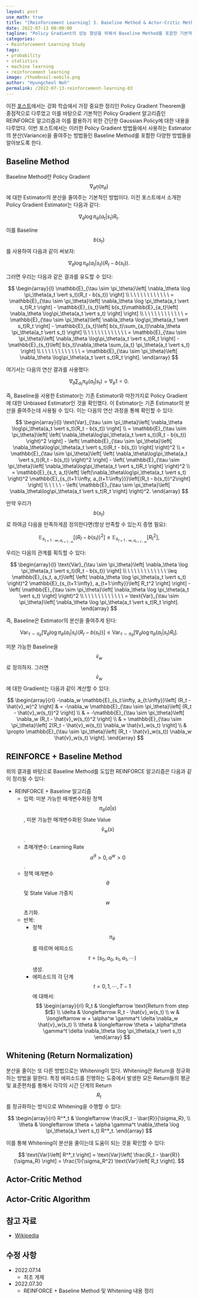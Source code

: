 ```yaml
---
layout: post
use_math: true
title: "[Reinforcement Learning] 3. Baseline Method & Actor-Critic Method"
date: 2022-07-13 00:00:00
tagline: "Policy Gradient의 성능 향상을 위해서 Baseline Method를 포함한 기본적인 방법론들을 다루고 이를 바탕으로 Actor-Critic Method에 대해서 기술"
categories:
- Reinforcement Learning Study
tags:
- probability
- statistics
- machine learning
- reinforcement learning
image: /thumbnail-mobile.png
author: "Hyungcheol Noh"
permalink: /2022-07-13-reinforcement-learning-03
---
```


이전 [포스트](https://hcnoh.github.io/2022-07-02-reinforcement-learning-02)에서는 강화 학습에서 가장 중요한 정리인 Policy Gradient Theorem을 중점적으로 다루었고 이를 바탕으로 기본적인 Policy Gradient 알고리즘인 REINFORCE 알고리즘과 이를 활용하기 위한 간단한 Gaussian Policy에 대한 내용을 다루었다. 이번 포스트에서는 이러한 Policy Gradient 방법들에서 사용하는 Estimator의 분산(Variance)을 줄여주는 방법들인 Baseline Method를 포함한 다양한 방법들을 알아보도록 한다.

## Baseline Method
Baseline Method란 Policy Gradient $$\nabla_\theta \eta(\pi_\theta)$$에 대한 Estimator의 분산을 줄여주는 기본적인 방법이다. 이전 포스트에서 소개한 Policy Gradient Estimator는 다음과 같다:

$$
\nabla_\theta \log \pi_\theta(a_t \vert s_t)R_t.
$$

이를 Baseline $$b(s_t)$$를 사용하여 다음과 같이 써보자:

$$
\nabla_\theta \log \pi_\theta(a_t \vert s_t)(R_t - b(s_t)).
$$

그러면 우리는 다음과 같은 결과를 유도할 수 있다:

$$
\begin{array}{l}
\mathbb{E}_{\tau \sim \pi_\theta}\left[ \nabla_\theta \log \pi_\theta(a_t \vert s_t)(R_t - b(s_t)) \right] \\
\ \ \ \  \ \ \ \  \ \ \ \ = \mathbb{E}_{\tau \sim \pi_\theta}\left[ \nabla_\theta \log \pi_\theta(a_t \vert s_t)R_t \right] - \mathbb{E}_{s_t}\left[ b(s_t)\mathbb{E}_{a_t}\left[ \nabla_\theta \log\pi_\theta(a_t \vert s_t) \right] \right] \\
\ \ \ \  \ \ \ \  \ \ \ \ = \mathbb{E}_{\tau \sim \pi_\theta}\left[ \nabla_\theta \log\pi_\theta(a_t \vert s_t)R_t \right] - \mathbb{E}_{s_t}\left[ b(s_t)\sum_{a_t}\nabla_\theta \pi_\theta(a_t \vert s_t) \right] \\
\ \ \ \  \ \ \ \  \ \ \ \ = \mathbb{E}_{\tau \sim \pi_\theta}\left[ \nabla_\theta \log\pi_\theta(a_t \vert s_t)R_t \right] - \mathbb{E}_{s_t}\left[ b(s_t)\nabla_\theta \sum_{a_t} \pi_\theta(a_t \vert s_t) \right] \\
\ \ \ \  \ \ \ \  \ \ \ \ = \mathbb{E}_{\tau \sim \pi_\theta}\left[ \nabla_\theta \log\pi_\theta(a_t \vert s_t)R_t \right].
\end{array}
$$

여기서는 다음의 연산 결과를 사용했다:

$$
\nabla_\theta \sum_{a_t} \pi_\theta(a_t \vert s_t) = \nabla_\theta 1 = 0.
$$

즉, Baseline을 사용한 Estimator는 기존 Estimator와 마찬가지로 Policy Gradient에 대한 Unbiased Estimator인 것을 확인했다. 이 Estimator는 기존 Estimator의 분산을 줄여주는데 사용될 수 있다. 이는 다음의 연산 과정을 통해 확인할 수 있다:

$$
\begin{array}{l}
\text{Var}_{\tau \sim \pi_\theta}\left[ \nabla_\theta \log\pi_\theta(a_t \vert s_t)(R_t - b(s_t)) \right] \\
= \mathbb{E}_{\tau \sim \pi_\theta}\left[ \left( \nabla_\theta\log\pi_\theta(a_t \vert s_t)(R_t - b(s_t)) \right)^2 \right] - \left( \mathbb{E}_{\tau \sim \pi_\theta}\left[ \nabla_\theta\log\pi_\theta(a_t \vert s_t)(R_t - b(s_t)) \right] \right)^2 \\
= \mathbb{E}_{\tau \sim \pi_\theta}\left[ \left( \nabla_\theta\log\pi_\theta(a_t \vert s_t)(R_t - b(s_t)) \right)^2 \right] - \left( \mathbb{E}_{\tau \sim \pi_\theta}\left[ \nabla_\theta\log\pi_\theta(a_t \vert s_t)R_t \right] \right)^2 \\
= \mathbb{E}_{s_t, a_t}\left[ \left(\nabla_\theta\log\pi_\theta(a_t \vert s_t) \right)^2 \mathbb{E}_{s_{t+1:\infty, a_{t+1:\infty}}}\left[(R_t - b(s_t))^2\right] \right] \\
\ \ \ \ - \left( \mathbb{E}_{\tau \sim \pi_\theta}\left[ \nabla_\theta\log\pi_\theta(a_t \vert s_t)R_t \right] \right)^2.
\end{array}
$$

만약 우리가 $$b(s_t)$$로 하여금 다음을 만족하게끔 정의한다면(항상 만족할 수 있는지 증명 필요):

$$
\mathbb{E}_{s_{t+1:\infty, a_{t+1:\infty}}}\left[ \left( R_t - b(s_t) \right)^2 \right] \leq \mathbb{E}_{s_{t+1:\infty, a_{t+1:\infty}}} \left[ R_t^2 \right],
$$

우리는 다음의 관계를 획득할 수 있다:

$$
\begin{array}{l}
\text{Var}_{\tau \sim \pi_\theta}\left[ \nabla_\theta \log \pi_\theta(a_t \vert s_t)(R_t - b(s_t)) \right] \\
\ \ \ \  \ \ \ \  \ \ \ \ \leq \mathbb{E}_{s_t, a_t}\left[ \left( \nabla_\theta \log \pi_\theta(a_t \vert s_t) \right)^2 \mathbb{E}_{s_{t+1:\infty}, a_{t+1:\infty}}\left[ R_t^2 \right] \right] - \left( \mathbb{E}_{\tau \sim \pi_\theta}\left[ \nabla_\theta \log \pi_\theta(a_t \vert s_t) \right] \right)^2 \\
\ \ \ \  \ \ \ \  \ \ \ \ = \text{Var}_{\tau \sim \pi_\theta}\left[ \nabla_\theta \log \pi_\theta(a_t \vert s_t)R_t \right].
\end{array}
$$

즉, Baseline은 Estimator의 분산을 줄여주게 된다:

$$
\text{Var}_{\tau \sim \pi_\theta}\left[ \nabla_\theta \log \pi_\theta(a_t \vert s_t)(R_t - b(s_t)) \right] \leq \text{Var}_{\tau \sim \pi_\theta}\left[ \nabla_\theta \log \pi_\theta(a_t \vert s_t)R_t \right].
$$

미분 가능한 Baseline을 $$\hat{v}_w$$로 정의하자. 그러면 $$\hat{v}_w$$에 대한 Gradient는 다음과 같이 계산할 수 있다:

$$
\begin{array}{rl}
-\nabla_w \mathbb{E}_{s_t:\infty, a_{t:\infty}}\left[ (R_t - \hat{v}_w)^2 \right] & = -\nabla_w \mathbb{E}_{\tau \sim \pi_\theta}\left[ (R_t - \hat{v}_w(s_t))^2 \right] \\
& = -\mathbb{E}_{\tau \sim \pi_\theta}\left[ \nabla_w (R_t - \hat{v}_w(s_t))^2 \right] \\
& = \mathbb{E}_{\tau \sim \pi_\theta}\left[ 2(R_t - \hat{v}_w(s_t)) \nabla_w \hat{v}_w(s_t) \right] \\
& \propto \mathbb{E}_{\tau \sim \pi_\theta}\left[ (R_t - \hat{v}_w(s_t)) \nabla_w \hat{v}_w(s_t) \right].
\end{array}
$$

## REINFORCE + Baseline Method
위의 결과를 바탕으로 Baseline Method를 도입한 REINFORCE 알고리즘은 다음과 같이 정리될 수 있다:

- REINFORCE + Baseline 알고리즘
    - 입력: 미분 가능한 매개변수화된 정책 $$\pi_\theta(a \vert s)$$, 미분 가능한 매개변수화된 State Value $$\hat{v}_w(s)$$.
    - 초매개변수: Learning Rate $$\alpha^\theta > 0, \alpha^w > 0$$.
    - 정책 매개변수 $$\theta$$ 및 State Value 가중치 $$w$$ 초기화.
    - 반복:
        - 정책 $$\pi_\theta$$를 따르며 에피소드 $$\tau=(s_0, a_0, s_1, a_1, \cdots)$$ 생성.
        - 에피소드의 각 단계 $$t=0,1,\cdots, T-1$$에 대해서:
        $$
        \begin{array}{rl}
        R_t & \longleftarrow \text{Return from step $t$} \\
        \delta & \longleftarrow R_t - \hat{v}_w(s_t) \\
        w & \longleftarrow w + \alpha^w \gamma^t \delta \nabla_w \hat{v}_w(s_t) \\
        \theta & \longleftarrow \theta + \alpha^\theta \gamma^t \delta \nabla_\theta \log \pi_\theta(a_t \vert s_t)
        \end{array}
        $$

## Whitening (Return Normalization)
분산을 줄이는 또 다른 방법으로는 Whitening이 있다. Whitening은 Return을 정규화하는 방법을 말한다. 특정 에피소드를 진행하는 도중에서 발생한 모든 Return들의 평균 및 표준편차를 통해서 각각의 시간 단계의 Return $$R_t$$를 정규화하는 방식으로 Whitening을 수행할 수 있다:

$$
\begin{array}{rl}
R^*_t & \longleftarrow \frac{R_t - \bar{R}}{\sigma_R}, \\
\theta & \longleftarrow \theta + \alpha \gamma^t \nabla_\theta \log \pi_\theta(a_t \vert s_t) R^*_t.
\end{array}
$$

이를 통해 Whitening이 분산을 줄이는데 도움이 되는 것을 확인할 수 있다:

$$
\text{Var}\left[ R^*_t \right] = \text{Var}\left[ \frac{R_t - \bar{R}}{\sigma_R} \right] = \frac{1}{\sigma_R^2} \text{Var}\left[ R_t \right].
$$

## Actor-Critic Method

## Actor-Critic Algorithm

## 참고 자료
- [Wikipedia](https://en.wikipedia.org/wiki/Reinforcement_learning)

## 수정 사항
- 2022.07.14
    - 최초 게제
- 2022.07.30
    - REINFORCE + Baseline Method 및 Whitening 내용 정리